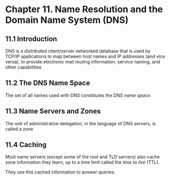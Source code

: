 # Chapter 11. Name Resolution and the Domain Name System (DNS)

## 11.1 Introduction

DNS is a distributed client/server networked database that is used by TCP/IP applications
to map between host names and IP addresses (and vice versa), to provide electronic mail routing
information, service naming, and other capabilities.

## 11.2 The DNS Name Space

The set of all names used with DNS constitutes the DNS _name space_.

## 11.3 Name Servers and Zones

The unit of administrative delegation, in the language of DNS servers, is called a zone

## 11.4 Caching

Most name servers (except some of the root and TLD servers) also cache zone information they learn, up to a time limit called the _time to live_ (TTL).

They use this cached information to answer queries.
